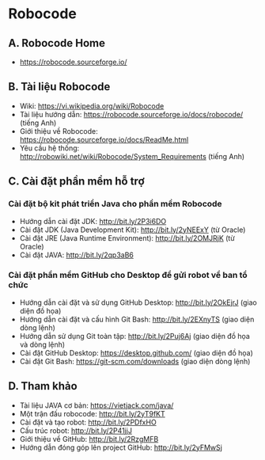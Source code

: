 # Robocode

## A. Robocode Home
* https://robocode.sourceforge.io/

## B. Tài liệu Robocode
* Wiki: https://vi.wikipedia.org/wiki/Robocode
* Tài liệu hướng dẫn: https://robocode.sourceforge.io/docs/robocode/ (tiếng Anh)
* Giới thiệu về Robocode: https://robocode.sourceforge.io/docs/ReadMe.html
* Yêu cầu hệ thống: http://robowiki.net/wiki/Robocode/System_Requirements (tiếng Anh)

## C. Cài đặt phần mềm hỗ trợ
### Cài đặt bộ kit phát triển Java cho phần mềm Robocode
* Hướng dẫn cài đặt JDK: http://bit.ly/2P3i6DO
* Cài đặt JDK (Java Development Kit): http://bit.ly/2yNEExY (từ Oracle)
* Cài đặt JRE (Java Runtime Environment): http://bit.ly/2OMJRjK (từ Oracle)
* Cài đặt JAVA: http://bit.ly/2qp3aB6
### Cài đặt phần mềm GitHub cho Desktop để gửi robot về ban tổ chức
* Hướng dẫn cài đặt và sử dụng GitHub Desktop: http://bit.ly/2OkEjrJ (giao diện đồ họa)
* Hướng dẫn cài đặt và cấu hình Git Bash: http://bit.ly/2EXnyTS (giao diện dòng lệnh)
* Hướng dẫn sử dụng Git toàn tập: http://bit.ly/2Puj6Aj (giao diện đồ họa và dòng lệnh)
* Cài đặt GitHub Desktop: https://desktop.github.com/ (giao diện đồ họa)
* Cài đặt Git Bash: https://git-scm.com/downloads (giao diện dòng lệnh)

## D. Tham khảo
* Tài liệu JAVA cơ bản: https://vietjack.com/java/
* Một trận đấu robocode: http://bit.ly/2yT9fKT
* Cài đặt và tạo robot: http://bit.ly/2PDfxHO
* Cấu trúc robot: http://bit.ly/2P41jjJ
* Giới thiệu về GitHub: http://bit.ly/2RzgMFB
* Hướng dẫn đóng góp lên project GitHub: http://bit.ly/2yFMwSj
